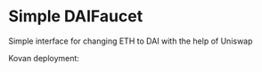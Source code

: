 # Simple DAIFaucet

Simple interface for changing ETH to DAI with the help of Uniswap

Kovan deployment:

